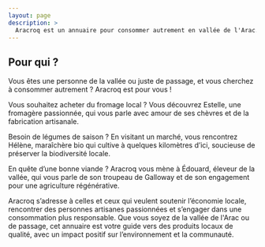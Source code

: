 ```yaml
---
layout: page
description: >
  Aracroq est un annuaire pour consommer autrement en vallée de l'Arac. Soutenez l'économie locale, rencontrez des personnes artisanes, eleveuses, productrices, transformatrices passionnées, et accédez à des produits locaux de qualité pour une consommation responsable.
---
```


## Pour qui ?

Vous êtes une personne de la vallée ou juste de passage, et vous cherchez à consommer autrement ? Aracroq est pour vous !

Vous souhaitez acheter du fromage local ? Vous découvrez Estelle, une fromagère passionnée, qui vous parle avec amour de ses chèvres et de la fabrication artisanale.

Besoin de légumes de saison ? En visitant un marché, vous rencontrez Hélène, maraîchère bio qui cultive à quelques kilomètres d’ici, soucieuse de préserver la biodiversité locale.

En quête d’une bonne viande ? Aracroq vous mène à Édouard, éleveur de la vallée, qui vous parle de son troupeau de Galloway et de son engagement pour une agriculture régénérative.

Aracroq s’adresse à celles et ceux qui veulent soutenir l’économie locale, rencontrer des personnes artisanes passionnées et s’engager dans une consommation plus responsable. Que vous soyez de la vallée de l'Arac ou de passage, cet annuaire est votre guide vers des produits locaux de qualité, avec un impact positif sur l’environnement et la communauté.